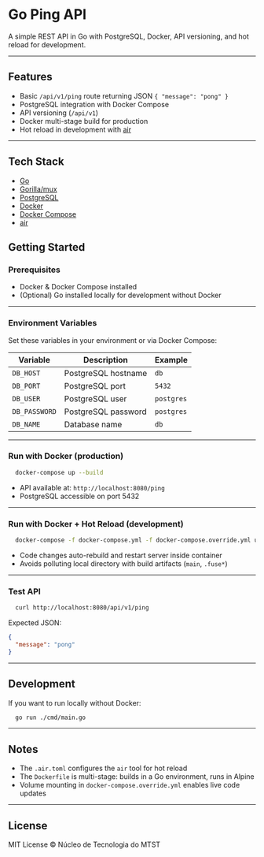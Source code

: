 # Go Ping API

A simple REST API in Go with PostgreSQL, Docker, API versioning, and hot reload for development.

---

## Features

- Basic `/api/v1/ping` route returning JSON `{ "message": "pong" }`
- PostgreSQL integration with Docker Compose
- API versioning (`/api/v1`)
- Docker multi-stage build for production
- Hot reload in development with [air](https://github.com/cosmtrek/air)

---
## Tech Stack
- [Go](https://go.dev/)
- [Gorilla/mux](https://github.com/gorilla/mux)
- [PostgreSQL](https://www.postgresql.org/)
- [Docker](https://www.docker.com/)
- [Docker Compose](https://docs.docker.com/compose/)
- [air](https://github.com/air-verse/air)


## Getting Started

### Prerequisites

- Docker & Docker Compose installed
- (Optional) Go installed locally for development without Docker

---

### Environment Variables

Set these variables in your environment or via Docker Compose:

| Variable      | Description          | Example    |
| ------------- | -------------------- |------------|
| `DB_HOST`     | PostgreSQL hostname  | `db`       |
| `DB_PORT`     | PostgreSQL port      | `5432`     |
| `DB_USER`     | PostgreSQL user      | `postgres` |
| `DB_PASSWORD` | PostgreSQL password  | `postgres` |
| `DB_NAME`     | Database name        | `db`       |

---

### Run with Docker (production)

```bash
  docker-compose up --build
```

- API available at: `http://localhost:8080/ping`
- PostgreSQL accessible on port 5432

---

### Run with Docker + Hot Reload (development)

```bash
  docker-compose -f docker-compose.yml -f docker-compose.override.yml up --build
```

- Code changes auto-rebuild and restart server inside container
- Avoids polluting local directory with build artifacts (`main`, `.fuse*`)

---

### Test API
```bash
  curl http://localhost:8080/api/v1/ping
```

Expected JSON:
```json
{
  "message": "pong"
}
```

---

## Development

If you want to run locally without Docker:
```bash
  go run ./cmd/main.go
```

---

## Notes

- The `.air.toml` configures the `air` tool for hot reload
- The `Dockerfile` is multi-stage: builds in a Go environment, runs in Alpine
- Volume mounting in `docker-compose.override.yml` enables live code updates

---

## License

MIT License © Núcleo de Tecnologia do MTST
